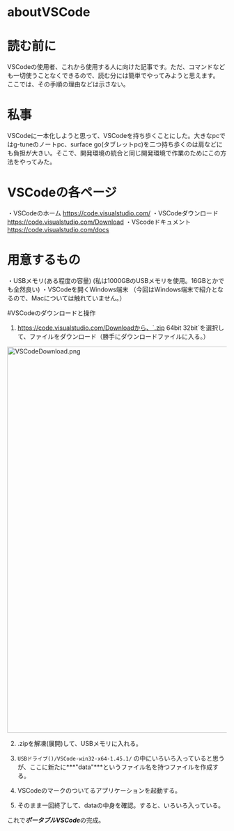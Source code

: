 # aboutVSCode

# 読む前に
VSCodeの使用者、これから使用する人に向けた記事です。ただ、コマンドなども一切使うことなくできるので、読む分には簡単でやってみようと思えます。
ここでは、その手順の理由などは示さない。

# 私事
VSCodeに一本化しようと思って、VSCodeを持ち歩くことにした。大きなpcではg-tuneのノートpc、surface go(タブレットpc)を二つ持ち歩くのは肩などにも負担が大きい。そこで、開発環境の統合と同じ開発環境で作業のためにこの方法をやってみた。

# VSCodeの各ページ
・VSCodeのホーム
https://code.visualstudio.com/
・VSCodeダウンロード
https://code.visualstudio.com/Download
・VScodeドキュメント
https://code.visualstudio.com/docs

# 用意するもの
・USBメモリ(ある程度の容量)
(私は1000GBのUSBメモリを使用。16GBとかでも全然良い)
・VSCodeを開くWindows端末
（今回はWindows端末で紹介となるので、Macについては触れていません。）

#VSCodeのダウンロードと操作
1. https://code.visualstudio.com/Downloadから、`.zip 64bit 32bit`を選択して、ファイルをダウンロード（勝手にダウンロードファイルに入る。）
<img width="886" alt="VSCodeDownload.png" src="https://qiita-image-store.s3.ap-northeast-1.amazonaws.com/0/533115/6e0d006c-d974-0dee-6801-4bf09e6dbf71.png">

2. .zipを解凍(展開)して、USBメモリに入れる。

3. `USBドライブ()/VSCode-win32-x64-1.45.1/`
の中にいろいろ入っていると思うが、ここに新たに***"data"***というファイル名を持つファイルを作成する。

4. VSCodeのマークのついてるアプリケーションを起動する。
5. そのまま一回終了して、dataの中身を確認。すると、いろいろ入っている。

これで***ポータブルVSCode***の完成。
